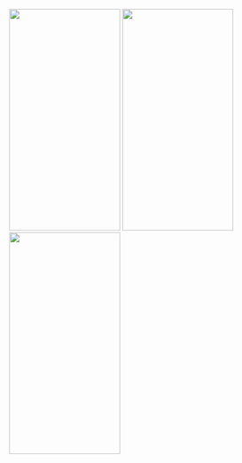 

<p>
  <img src="https://github.com/ViditSavaliya19/WorkShop_Day4/assets/77187106/eb158529-0903-40fa-ade3-8348715fd089" width="200" height="400"/> 
  <img src="https://github.com/ViditSavaliya19/WorkShop_Day4/assets/77187106/eb158529-0903-40fa-ade3-8348715fd089" width="200" height="400"/> 
  <img src="https://github.com/ViditSavaliya19/WorkShop_Day4/assets/77187106/eb158529-0903-40fa-ade3-8348715fd089" width="200" height="400"/> 
</p>

